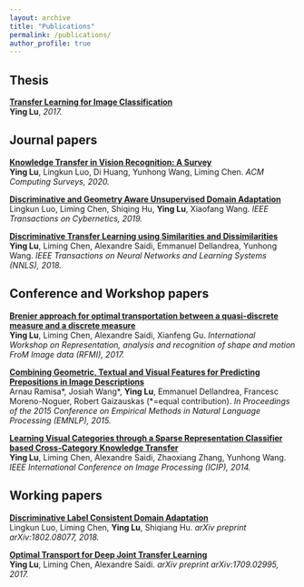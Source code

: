 ```yaml
---
layout: archive
title: "Publications"
permalink: /publications/
author_profile: true
---
```


## Thesis
<b>[Transfer Learning for Image Classification](https://tel.archives-ouvertes.fr/tel-02065405/document)</b> <br>
<b>Ying Lu</b>, <i>2017.</i>

## Journal papers

<b>[Knowledge Transfer in Vision Recognition: A Survey](https://dl.acm.org/doi/abs/10.1145/3379344)</b> <br>
<b>Ying Lu</b>, Lingkun Luo, Di Huang, Yunhong Wang, Liming Chen. <i>ACM Computing Surveys, 2020.</i>

<b>[Discriminative and Geometry Aware Unsupervised Domain Adaptation](https://ieeexplore.ieee.org/document/8961922)</b> <br>
Lingkun Luo, Liming Chen, Shiqing Hu, <b>Ying Lu</b>, Xiaofang Wang. <i>IEEE Transactions on Cybernetics, 2019.</i>

<b>[Discriminative Transfer Learning using Similarities and Dissimilarities](https://ieeexplore.ieee.org/document/7968388)</b> <br>
<b>Ying Lu</b>, Liming Chen, Alexandre Saidi, Emmanuel Dellandrea, Yunhong Wang. <i>IEEE Transactions on Neural Networks and Learning Systems (NNLS), 2018.</i>

## Conference and Workshop papers

<b>[Brenier approach for optimal transportation between a quasi-discrete measure and a discrete measure](http://www.arts-pi.org.tn/rfmi2017/papers/11_CameraReadySubmission_ying-brenier-2017_RFMI_CR.pdf)</b> <br>
<b>Ying Lu</b>, Liming Chen, Alexandre Saidi, Xianfeng Gu. <i>International Workshop on Representation, analysis and recognition of shape and motion FroM Image data (RFMI), 2017.</i>

<b>[Combining Geometric, Textual and Visual Features for Predicting Prepositions in Image Descriptions](http://preposition.github.io/)</b> <br>
Arnau Ramisa\*, Josiah Wang\*, <b>Ying Lu</b>, Emmanuel Dellandrea, Francesc Moreno-Noguer, Robert Gaizauskas (\*\=equal contribution). <i>In Proceedings of the 2015 Conference on Empirical Methods in Natural Language Processing (EMNLP), 2015.</i>

<b>[Learning Visual Categories through a Sparse Representation Classifier based Cross-Category Knowledge Transfer](https://ieeexplore.ieee.org/document/7025032)</b> <br>
<b>Ying Lu</b>, Liming Chen, Alexandre Saidi, Zhaoxiang Zhang, Yunhong Wang. <i>IEEE International Conference on Image Processing (ICIP), 2014.</i>

## Working papers

<b>[Discriminative Label Consistent Domain Adaptation](https://arxiv.org/abs/1802.08077)</b> <br>
Lingkun Luo, Liming Chen, <b>Ying Lu</b>, Shiqiang Hu. <i>arXiv preprint arXiv:1802.08077, 2018.</i>

<b>[Optimal Transport for Deep Joint Transfer Learning](https://arxiv.org/abs/1709.02995)</b> <br>
<b>Ying Lu</b>, Liming Chen, Alexandre Saidi. <i>arXiv preprint arXiv:1709.02995, 2017.</i>
